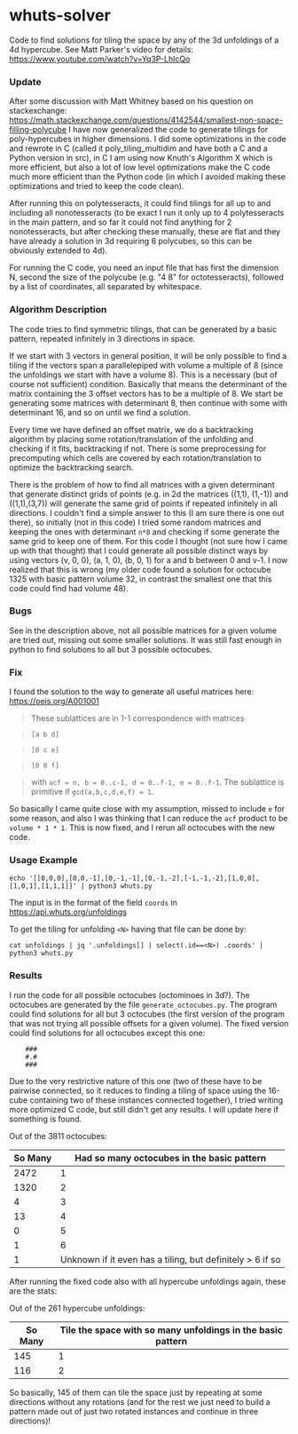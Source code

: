 # whuts-solver
Code to find solutions for tiling the space by any of the 3d unfoldings of a 4d hypercube. See Matt Parker's video for details: https://www.youtube.com/watch?v=Yq3P-LhlcQo

### Update

After some discussion with Matt Whitney based on his question on stackexchange: https://math.stackexchange.com/questions/4142544/smallest-non-space-filling-polycube I have now generalized the code to generate tilings for poly-hypercubes in higher dimensions. I did some optimizations in the code and rewrote in C (called it poly_tiling_multidim and have both a C and a Python version in src), in C I am using now Knuth's Algorithm X which is more efficient, but also a lot of low level optimizations make the C code much more efficient than the Python code (in which I avoided making these optimizations and tried to keep the code clean).

After running this on polytesseracts, it could find tilings for all up to and including all nonotesseracts (to be exact I run it only up to 4 polytesseracts in the main pattern, and so far it could not find anything for 2 nonotesseracts, but after checking these manually, these are flat and they have already a solution in 3d requiring 6 polycubes, so this can be obviously extended to 4d).

For running the C code, you need an input file that has first the dimension N, second the size of the polycube (e.g. "4 8" for octotesseracts), followed by a list of coordinates, all separated by whitespace.

### Algorithm Description

The code tries to find symmetric tilings, that can be generated by a basic pattern, repeated infinitely in 3 directions in space.

If we start with 3 vectors in general position, it will be only possible to find a tiling if the vectors span a parallelepiped with volume a multiple of 8 (since the unfoldings we start with have a volume 8). This is a necessary (but of course not sufficient) condition. Basically that means the determinant of the matrix containing the 3 offset vectors has to be a multiple of 8. We start be generating some matrices with determinant 8, then continue with some with determinant 16, and so on until we find a solution.

Every time we have defined an offset matrix, we do a backtracking algorithm by placing some rotation/translation of the unfolding and checking if it fits, backtracking if not. There is some preprocessing for precomputing which cells are covered by each rotation/translation to optimize the backtracking search.

There is the problem of how to find all matrices with a given determinant that generate distinct grids of points (e.g. in 2d the matrices ((1,1), (1,-1)) and ((1,1),(3,7)) will generate the same grid of points if repeated infinitely in all directions. I couldn't find a simple answer to this (I am sure there is one out there), so initially (not in this code) I tried some random matrices and keeping the ones with determinant `n*8` and checking if some generate the same grid to keep one of them. For this code I thought (not sure how I came up with that thought) that I could generate all possible distinct ways by using vectors (v, 0, 0), (a, 1, 0), (b, 0, 1) for a and b between 0 and v-1. I now realized that this is wrong (my older code found a solution for octocube 1325 with basic pattern volume 32, in contrast the smallest one that this code could find had volume 48).

### Bugs

See in the description above, not all possible matrices for a given volume are tried out, missing out some smaller solutions. It was still fast enough in python to find solutions to all but 3 possible octocubes.


### Fix

I found the solution to the way to generate all useful matrices here: https://oeis.org/A001001

> These sublattices are in 1-1 correspondence with matrices

> `[a b d]`

> `[0 c e]`

> `[0 0 f]`

> with `acf = n, b = 0..c-1, d = 0..f-1, e = 0..f-1`. The sublattice is primitive if `gcd(a,b,c,d,e,f) = 1`.

So basically I came quite close with my assumption, missed to include `e` for some reason, and also I was thinking that I can reduce the `acf` product to be `volume * 1 * 1`. This is now fixed, and I rerun all octocubes with the new code.

### Usage Example
`echo '[[0,0,0],[0,0,-1],[0,-1,-1],[0,-1,-2],[-1,-1,-2],[1,0,0],[1,0,1],[1,1,1]]' | python3 whuts.py`

The input is in the format of the field `coords` in https://api.whuts.org/unfoldings

To get the tiling for unfolding `<N>` having that file can be done by:

`cat unfoldings | jq '.unfoldings[] | select(.id==<N>) .coords' | python3 whuts.py`

### Results

I run the code for all possible octocubes (octominoes in 3d?). The octocubes are generated by the file `generate_octocubes.py`. The program could find solutions for all but 3 octocubes (the first version of the program that was not trying all possible offsets for a given volume). The fixed version could find solutions for all octocubes except this one:

```
    ###
    #.#
    ###
```

Due to the very restrictive nature of this one (two of these have to be pairwise connected, so it reduces to finding a tiling of space using the 16-cube containing two of these instances connected together), I tried writing more optimized C code, but still didn't get any results. I will update here if something is found.

Out of the 3811 octocubes:

So Many | Had so many octocubes in the basic pattern
--------|--------------------------------------------
2472    | 1
1320    | 2
4       | 3
13      | 4
0       | 5
1       | 6
1       | Unknown if it even has a tiling, but definitely > 6 if so

After running the fixed code also with all hypercube unfoldings again, these are the stats:

Out of the 261 hypercube unfoldings:

So Many | Tile the space with so many unfoldings in the basic pattern
--------|------------------------------------------------------------
145     | 1
116     | 2

So basically, 145 of them can tile the space just by repeating at some directions without any rotations (and for the rest we just need to build a pattern made out of just two rotated instances and continue in three directions)!
